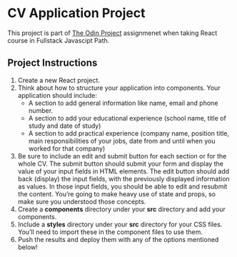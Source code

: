 # CV Application Project

This project is part of [The Odin Project](https://www.theodinproject.com/) assignmenet when taking React course in Fullstack Javascipt Path.

## Project Instructions

1. Create a new React project.
2. Think about how to structure your application into components. Your application should include:
   - A section to add general information like name, email and phone number.
   - A section to add your educational experience (school name, title of study and date of study)
   - A section to add practical experience (company name, position title, main responsibilities of your jobs, date from and until when you worked for that company)
3. Be sure to include an edit and submit button for each section or for the whole CV. The submit button should submit your form and display the value of your input fields in HTML elements. The edit button should add back (display) the input fields, with the previously displayed information as values. In those input fields, you should be able to edit and resubmit the content. You’re going to make heavy use of state and props, so make sure you understood those concepts.
4. Create a **components** directory under your **src** directory and add your components.
5. Include a **styles** directory under your **src** directory for your CSS files. You’ll need to import these in the component files to use them.
6. Push the results and deploy them with any of the options mentioned below!
